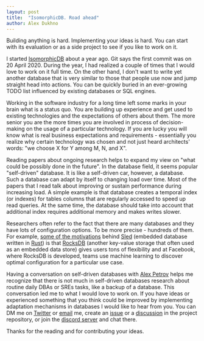 ```yaml
---
layout: post
title:  "IsomorphicDB. Road ahead"
author: Alex Dukhno
---
```


Building anything is hard. Implementing your ideas is hard. You can start with its evaluation or as a side project to see if you like to work on it.

I started [IsomorphicDB][11] about a year ago. Git says the first commit was on 20 April 2020. During the year, I had realized a couple of times that I would love to work on it full time. On the other hand, I don't want to write yet another database that is very similar to those that people use now and jump straight head into actions. You can be quickly buried in an ever-growing TODO list influenced by existing databases or SQL engines.

Working in the software industry for a long time left some marks in your brain what is a status quo. You are building up experience and get used to existing technologies and the expectations of others about them. The more senior you are the more times you are involved in process of decision-making on the usage of a particular technology. If you are lucky you will know what is real business expectations and requirements - essentially you realize why certain technology was chosen and not just heard architects' words: "we choose X for Y among M, N, and X".

Reading papers about ongoing research helps to expand my view on "what could be possibly done in the future". In the database field, it seems popular "self-driven" database. It is like a self-driven car, however, a database. Such a database can adapt by itself to changing load over time.
Most of the papers that I read talk about improving or sustain performance during increasing load. A simple example is that database creates a temporal index (or indexes) for tables columns that are regularly accessed to speed up read queries. At the same time, the database should take into account that additional index requires additional memory and makes writes slower.

Researchers often refer to the fact that there are many databases and they have lots of configuration options. To be more precise - hundreds of them. For example, [some of the motivations][4] behind [Sled][1] (embedded database written in [Rust][2]) is that [RocksDB][3] (another key-value storage that often used as an embedded data store) gives users tons of flexibility and at Facebook, where RocksDB is developed, teams use machine learning to discover optimal configuration for a particular use case.

Having a conversation on self-driven databases with [Alex Petrov][5] helps me recognize that there is not much in self-driven databases research about routine daily DBAs or SREs tasks, like a backup of a database. This conversation led me to what I would love to work on. If you have ideas or experienced something that you think could be improved by implementing adaptation mechanisms in databases I would like to hear from you. You can DM me on [Twitter][6] or [email][7] me, create an [issue][8] or a [discussion][9] in the project repository, or join the [discord server][10] and chat there.

Thanks for the reading and for contributing your ideas.

[1]: https://sled.rs
[2]: http://rust-lang.org/
[3]: https://rocksdb.org
[4]: https://sled.rs/motivating_experiences.html
[5]: https://twitter.com/ifesdjeen?s=21
[6]: https://twitter.com/alex_dukhno?s=21
[7]: mailto:alex.dukhno@icloud.com
[8]: https://github.com/alex-dukhno/isomorphicdb/issues/new
[9]: https://github.com/alex-dukhno/isomorphicdb/discussions/new
[10]: https://discord.gg/PUcTcfU
[11]: https://github.com/alex-dukhno/isomorphicdb
